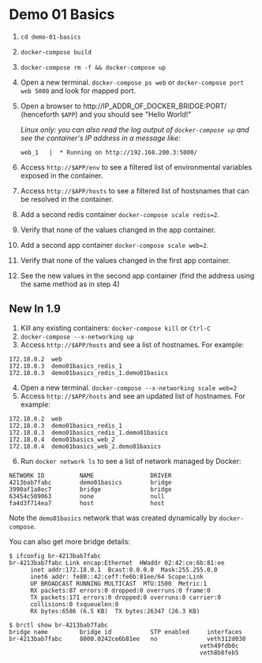 Demo 01 Basics
==============

1. `cd demo-01-basics`
2. `docker-compose build`
3. `docker-compose rm -f && docker-compose up`
4. Open a new terminal. `docker-compose ps web` or `docker-compose port web 5000` and look for mapped port.
5. Open a browser to http://IP_ADDR_OF_DOCKER_BRIDGE:PORT/ (henceforth `$APP`) and you should see "Hello World!"

    _Linux only: you can also read the log output of `docker-compose up` and see the container's IP address in a message like:_

    `web_1   |  * Running on http://192.168.200.3:5000/`
6. Access `http://$APP/env` to see a filtered list of environmental variables exposed in the container.
7. Access `http://$APP/hosts` to see a filtered list of hostsnames that can be resolved in the container.
8. Add a second redis container `docker-compose scale redis=2`.
9. Verify that none of the values changed in the app container.
10. Add a second app container `docker-compose scale web=2`.
11. Verify that none of the values changed in the first app container.
12. See the new values in the second app container (find the address using the same method as in step 4)

New In 1.9
----------

1. Kill any existing containers: `docker-compose kill` or `Ctrl-C`
2. `docker-compose --x-networking up`
3. Access `http://$APP/hosts` and see a list of hostnames. For example:
  ```
172.18.0.2	web
172.18.0.3	demo01basics_redis_1
172.18.0.3	demo01basics_redis_1.demo01basics
  ```
4. Open a new terminal. `docker-compose --x-networking scale web=2`
5. Access `http://$APP/hosts` and see an updated list of hostnames. For example:
  ```
172.18.0.2	web
172.18.0.3	demo01basics_redis_1
172.18.0.3	demo01basics_redis_1.demo01basics
172.18.0.4	demo01basics_web_2
172.18.0.4	demo01basics_web_2.demo01basics
  ```
6. Run `docker network ls` to see a list of network managed by Docker:
```
NETWORK ID          NAME                DRIVER
4213bab7fabc        demo01basics        bridge
3990af1a8ec7        bridge              bridge
63454c509063        none                null
fa4d3f714ea7        host                host
```

  Note the `demo01basics` network that was created dynamically by `docker-compose`.

  You can also get more bridge details:

  ```
$ ifconfig br-4213bab7fabc
br-4213bab7fabc Link encap:Ethernet  HWaddr 02:42:ce:6b:81:ee  
        inet addr:172.18.0.1  Bcast:0.0.0.0  Mask:255.255.0.0
        inet6 addr: fe80::42:ceff:fe6b:81ee/64 Scope:Link
        UP BROADCAST RUNNING MULTICAST  MTU:1500  Metric:1
        RX packets:87 errors:0 dropped:0 overruns:0 frame:0
        TX packets:171 errors:0 dropped:0 overruns:0 carrier:0
        collisions:0 txqueuelen:0
        RX bytes:6586 (6.5 KB)  TX bytes:26347 (26.3 KB)

$ brctl show br-4213bab7fabc
bridge name         bridge id           STP enabled     interfaces
br-4213bab7fabc     8000.0242ce6b81ee   no              veth312d030
                                                        veth49fdb0c
                                                        veth8b8feb5
  ```
